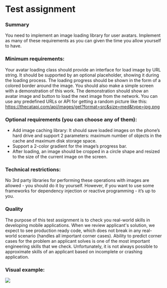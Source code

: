 # Test assignment

### Summary

You need to implement an image loading library for user avatars. Implement as many of these requirements as you can given the time you allow yourself to have. 

### Minimum requirements:
Your avatar loading class should provide an interface for load image by URL string. It should be supported by an optional placeholder, showing it during the loading process. The loading progress should be shown in the form of a colored border around the image.
You should also make a simple screen with a demonstration of this work. The demonstration should show an avatar image and button to load the next image from the network. You can use any predefined URLs or API for getting a random picture like this:
https://thecatapi.com/api/images/get?format=src&size=med&type=jpg,png

### Optional requirements (you can choose any of them):
- Add image caching library: It should save loaded images on the phone’s hard drive and support 2 parameters: maximum number of objects in the cache and maximum disk storage space. 
- Support a 2-color gradient for the image’s progress bar. 
- After loading, an image should be cropped in a circle shape and resized to the size of the current image on the screen.

### Technical restrictions: 
No 3rd party libraries for performing these operations with images are allowed - you should do it by yourself. However, if you want to use some frameworks for dependency injection or reactive programming - it’s up to you.

### Quality
The purpose of this test assignment is to check you real-world skills in developing mobile applications. When we review applicant's solution, we expect to see production ready code, which does not break in any real-world scenario (handles all important corner cases). Ability to predict corner cases for the problem an applicant solves is one of the most important engineering skills that we check. Unfortunately, it is not always possible to approximate skills of an applicant based on incomplete or crashing application.

### Visual example:
![](https://raw.githubusercontent.com/mylivn-gmbh/mobile-test-assignment/master/assets/cat.gif)
